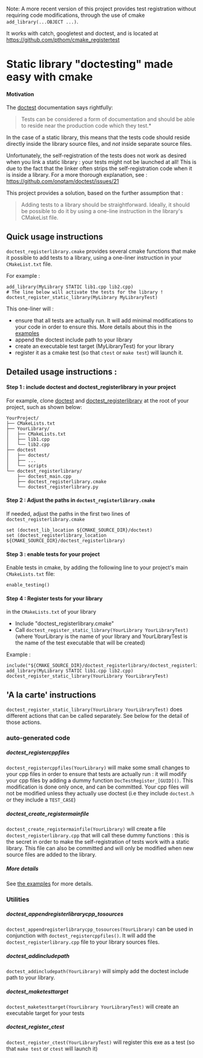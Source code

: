 

Note:
A more recent version of this project provides test registration without requiring code modifications, through the use of cmake `add_library(...OBJECT ...)`. 

It works with catch, googletest and doctest, and is located at 
https://github.com/pthom/cmake_registertest

# Static library "doctesting" made easy with cmake

#### Motivation
The [doctest](https://github.com/onqtam/doctest) documentation says rightfully:
> Tests can be considered a form of documentation and should be able to reside near the production code which they test.*

In the case of a static library, this means that the tests code should reside directly inside the library source files, and *not* inside separate source files.

Unfortunately, the self-registration of the tests does not work as desired when you link a static library : your tests might not be launched at all! This is due to the fact that the linker often strips the self-registration code when it is inside a library.
For a more thorough explanation, see : https://github.com/onqtam/doctest/issues/21


This project provides a solution, based on the further assumption that :
> Adding tests to a library should be straightforward. Ideally, it should be possible to do it by using a one-line instruction in the library's CMakeList file.


## Quick usage instructions

`doctest_registerlibrary.cmake` provides several cmake functions that make it possible to add tests to a library, using a one-liner instruction in your `CMakeList.txt` file.

For example :
```
add_library(MyLibrary STATIC lib1.cpp lib2.cpp)
# The line below will activate the tests for the library !
doctest_register_static_library(MyLibrary MyLibraryTest)  
```

This one-liner will :
- ensure that all tests are actually run. It will add minimal modifications to your code in order to ensure this. More details about this in the [examples](examples/)
- append the doctest include path to your library
- create an executable test target (MyLibraryTest) for your library
- register it as a cmake test (so that `ctest` or `make test`) will launch it.



## Detailed usage instructions :

#### Step 1 : include doctest and doctest_registerlibrary in your project

For example, clone [doctest](https://github.com/onqtam/doctest) and [doctest_registerlibrary](https://github.com/pthom/doctest_registerlibrary) at the root of your project, such as shown below:
```
YourProject/
├── CMakeLists.txt
├── YourLibrary/
│   ├── CMakeLists.txt
│   ├── lib1.cpp
│   └── lib2.cpp
├── doctest
│   ├── doctest/
│   ├── ...
│   └── scripts
└── doctest_registerlibrary/
    ├── doctest_main.cpp
    ├── doctest_registerlibrary.cmake
    └── doctest_registerlibrary.py
```

#### Step 2 : Adjust the paths in `doctest_registerlibrary.cmake`

If needed, adjust the paths in the first two lines of `doctest_registerlibrary.cmake`

```
set (doctest_lib_location ${CMAKE_SOURCE_DIR}/doctest)
set (doctest_registerlibrary_location ${CMAKE_SOURCE_DIR}/doctest_registerlibrary)
```


#### Step 3 : enable tests for your project
Enable tests in cmake, by adding the following line to your project's main `CMakeLists.txt` file:

```
enable_testing()
```

#### Step 4 : Register tests for your library

in the `CMakeLists.txt` of your library
* Include "doctest_registerlibrary.cmake"
* Call `doctest_register_static_library(YourLibrary YourLibraryTest)` (where YourLibrary is the name of your library and YourLibraryTest is the name of the test executable that will be created)

Example :
```
include("${CMAKE_SOURCE_DIR}/doctest_registerlibrary/doctest_registerlibrary.cmake")
add_library(MyLibrary STATIC lib1.cpp lib2.cpp)
doctest_register_static_library(YourLibrary YourLibraryTest)
```

##  'A la carte' instructions

`doctest_register_static_library(YourLibrary YourLibraryTest)` does different actions that can be called separately. See below  for the detail of those actions.

### auto-generated code

##### doctest_registercppfiles
`doctest_registercppfiles(YourLibrary)` will make some small changes to your cpp files in order to ensure that tests are actually run : it will modify your cpp files by adding a dummy function `DocTestRegister_[GUID]()`.
  This modification is done only once, and can be committed. Your cpp files will not be modified unless they actually use doctest (i.e they include `doctest.h` or they include a `TEST_CASE`)


##### doctest_create_registermainfile
`doctest_create_registermainfile(YourLibrary)` will create a file `doctest_registerlibrary.cpp` that will call these dummy functions : this is the secret in order to make the self-registration of tests work with a static library.
This file can also be committed and will only be modified when new source files are added to the library.

##### More details

See [the examples](examples/) for more details.

### Utilities

##### doctest_appendregisterlibrarycpp_tosources
`doctest_appendregisterlibrarycpp_tosources(YourLibrary)` can be used in conjunction with `doctest_registercppfiles()`. It will add the `doctest_registerlibrary.cpp` file to your library sources files.

##### doctest_addincludepath
`doctest_addincludepath(YourLibrary)` will simply add the doctest include path to your library.

##### doctest_maketesttarget
`doctest_maketesttarget(YourLibrary YourLibraryTest)` will create an executable target for your tests

##### doctest_register_ctest
`doctest_register_ctest(YourLibraryTest)` will register this exe as a test (so that `make test` or `ctest` will launch it)
